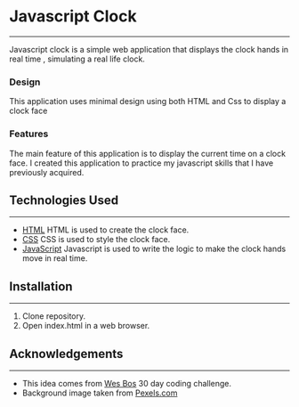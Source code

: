 # Javascript Clock
---

Javascript clock is a simple web application that displays the clock hands in real time , simulating a real life clock.

### Design 

This application uses minimal design using both HTML and Css to display a clock face

### Features

The main feature of this application is to display the current time on a clock face.
I created this application to practice my javascript skills that I have previously 
acquired.

## Technologies Used
---
* [HTML](https://www.w3schools.com/html/)
HTML is used to create the clock face. 
* [CSS](https://www.w3schools.com/css/)
CSS is used to style the clock face. 
* [JavaScript](https://www.w3schools.com/js/)
Javascript is used to write the logic to make the clock hands move in real time. 

## Installation 
---
1. Clone repository.
2. Open index.html in a web browser.

## Acknowledgements
---
* This idea comes from [Wes Bos](https://javascript30.com/) 30 day coding challenge.
* Background image taken from [Pexels.com](https://www.pexels.com/)
